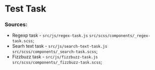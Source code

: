# Test Task

### Sources:
- Regexp task - `src/js/regex-task.js` `src/scss/components/_regex-task.scss`;
- Searh text task - `src/js/search-text-task.js` `src/scss/components/_search-task.scss`;
- Fizzbuzz task - `src/js/fizzbuzz-task.js` `src/scss/components/_fizzbuzz-task.scss`;
